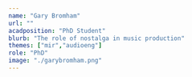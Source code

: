 ```yaml
---
name: "Gary Bromham"
url: ""
acadposition: "PhD Student"
blurb: "The role of nostalga in music production"
themes: ["mir","audioeng"]
role: "PhD"
image: "./garybromham.png"
---
```

